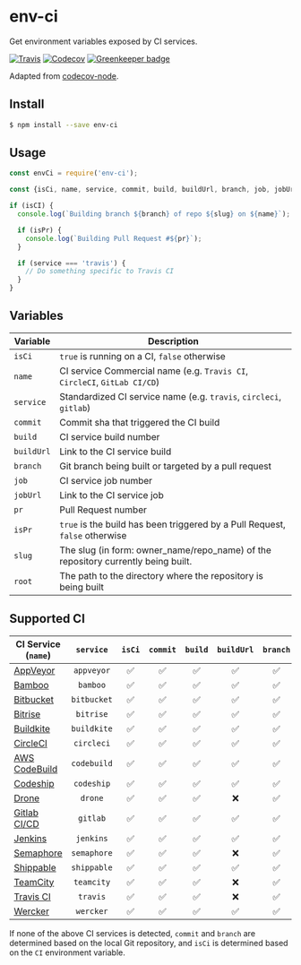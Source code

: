 # env-ci

Get environment variables exposed by CI services.

[![Travis](https://img.shields.io/travis/pvdlg/env-ci.svg)](https://travis-ci.org/pvdlg/env-ci)
[![Codecov](https://img.shields.io/codecov/c/github/pvdlg/env-ci.svg)](https://codecov.io/gh/pvdlg/env-ci)
[![Greenkeeper badge](https://badges.greenkeeper.io/pvdlg/env-ci.svg)](https://greenkeeper.io/)

Adapted from [codecov-node](https://github.com/codecov/codecov-node/blob/master/lib/detect.js).

## Install

```bash
$ npm install --save env-ci
```

## Usage

```js
const envCi = require('env-ci');

const {isCi, name, service, commit, build, buildUrl, branch, job, jobUrl, pr, isPr, slug, root} = envCi();

if (isCI) {
  console.log(`Building branch ${branch} of repo ${slug} on ${name}`);

  if (isPr) {
    console.log(`Building Pull Request #${pr}`);
  }

  if (service === 'travis') {
    // Do something specific to Travis CI
  }
}
```

## Variables

| Variable   | Description                                                                       |
|------------|-----------------------------------------------------------------------------------|
| `isCi`     | `true` is running on a CI, `false` otherwise                                      |
| `name`     | CI service Commercial name (e.g. `Travis CI`, `CircleCI`, `GitLab CI/CD`)         |
| `service`  | Standardized CI service name (e.g. `travis`, `circleci`, `gitlab`)                |
| `commit`   | Commit sha that triggered the CI build                                            |
| `build`    | CI service build number                                                           |
| `buildUrl` | Link to the CI service build                                                      |
| `branch`   | Git branch being built or targeted by a pull request                              |
| `job`      | CI service job number                                                             |
| `jobUrl`   | Link to the CI service job                                                        |
| `pr`       | Pull Request number                                                               |
| `isPr`     | `true` is the build has been triggered by a Pull Request, `false` otherwise       |
| `slug`     | The slug (in form: owner_name/repo_name) of the repository currently being built. |
| `root`     | The path to the directory where the repository is being built                     |

## Supported CI

| CI Service (`name`)                                                                                       |  `service`  | `isCi` | `commit` | `build` | `buildUrl` | `branch` | `job` | `jobUrl` | `pr` | `isPr` | `slug` | `root` |
|-----------------------------------------------------------------------------------------------------------|:-----------:|:------:|:--------:|:-------:|:----------:|:--------:|:-----:|:--------:|:----:|:------:|:------:|:------:|
| [AppVeyor]( https://www.appveyor.com/docs/environment-variables)                                          | `appveyor`  |   ✅    |    ✅     |    ✅    |     ✅      |    ✅     |   ✅   |    ✅     |  ✅   |   ✅    |   ✅    |   ✅    |
| [Bamboo](https://confluence.atlassian.com/bamboo/bamboo-variables-289277087.html)                         |  `bamboo`   |   ✅    |    ✅     |    ✅    |     ✅      |    ✅     |   ✅   |    ❌     |  ❌   |   ❌    |   ❌    |   ✅    |
| [Bitbucket](https://confluence.atlassian.com/bitbucket/environment-variables-794502608.html)              | `bitbucket` |   ✅    |    ✅     |    ✅    |     ✅      |    ✅     |   ❌   |    ❌     |  ❌   |   ❌    |   ✅    |   ✅    |
| [Bitrise](http://devcenter.bitrise.io/faq/available-environment-variables/#exposed-by-bitriseio)          |  `bitrise`  |   ✅    |    ✅     |    ✅    |     ✅      |    ✅     |   ❌   |    ❌     |  ✅   |   ✅    |   ✅    |   ❌    |
| [Buildkite](https://buildkite.com/docs/builds/environment-variables)                                      | `buildkite` |   ✅    |    ✅     |    ✅    |     ✅      |    ✅     |   ❌   |    ❌     |  ✅   |   ✅    |   ✅    |   ✅    |
| [CircleCI](https://circleci.com/docs/1.0/environment-variables)                                           | `circleci`  |   ✅    |    ✅     |    ✅    |     ✅      |    ✅     |   ✅   |    ❌     |  ✅   |   ✅    |   ✅    |   ❌    |
| [AWS CodeBuild](https://docs.aws.amazon.com/codebuild/latest/userguide/build-env-ref-env-vars.html)       | `codebuild` |   ✅    |    ✅     |    ✅    |     ✅      |    ✅     |   ❌   |    ❌     |  ❌   |   ❌    |   ❌    |   ✅    |
| [Codeship](https://documentation.codeship.com/basic/builds-and-configuration/set-environment-variables)   | `codeship`  |   ✅    |    ✅     |    ✅    |     ✅      |    ✅     |   ❌   |    ❌     |  ❌   |   ❌    |   ✅    |   ❌    |
| [Drone](http://readme.drone.io/0.5/usage/environment-reference)                                           |   `drone`   |   ✅    |    ✅     |    ✅    |     ❌      |    ✅     |   ✅   |    ❌     |  ✅   |   ✅    |   ✅    |   ❌    |
| [Gitlab CI/CD](https://docs.gitlab.com/ce/ci/variables/README.html)                                       |  `gitlab`   |   ✅    |    ✅     |    ✅    |     ✅      |    ✅     |   ✅   |    ✅     |  ❌   |   ❌    |   ✅    |   ✅    |
| [Jenkins](https://wiki.jenkins.io/display/JENKINS/Building+a+software+project)                            |  `jenkins`  |   ✅    |    ✅     |    ✅    |     ✅      |    ✅     |   ❌   |    ❌     |  ❌   |   ❌    |   ✅    |   ✅    |
| [Semaphore](https://semaphoreci.com/docs/available-environment-variables.html)                            | `semaphore` |   ✅    |    ✅     |    ✅    |     ❌      |    ✅     |   ✅   |    ❌     |  ✅   |   ✅    |   ✅    |   ✅    |
| [Shippable](http://docs.shippable.com/ci/env-vars/#stdEnv)                                                | `shippable` |   ✅    |    ✅     |    ✅    |     ✅      |    ✅     |   ✅   |    ❌     |  ✅   |   ✅    |   ✅    |   ✅    |
| [TeamCity](https://confluence.jetbrains.com/display/TCD10/Predefined+Build+Parameters)                    | `teamcity`  |   ✅    |    ✅     |    ✅    |     ❌      |    ✅     |   ❌   |    ❌     |  ❌   |   ❌    |   ✅    |   ✅    |
| [Travis CI](https://docs.travis-ci.com/user/environment-variables)                                        |  `travis`   |   ✅    |    ✅     |    ✅    |     ❌      |    ✅     |   ✅   |    ❌     |  ✅   |   ✅    |   ✅    |   ✅    |
| [Wercker](http://devcenter.wercker.com/docs/environment-variables/available-env-vars#hs_cos_wrapper_name) |  `wercker`  |   ✅    |    ✅     |    ✅    |     ✅      |    ✅     |   ❌   |    ❌     |  ❌   |   ❌    |   ✅    |   ✅    |

If none of the above CI services is detected, `commit` and `branch` are determined based on the local Git repository, and `isCi` is determined based on  the `CI` environment variable.
